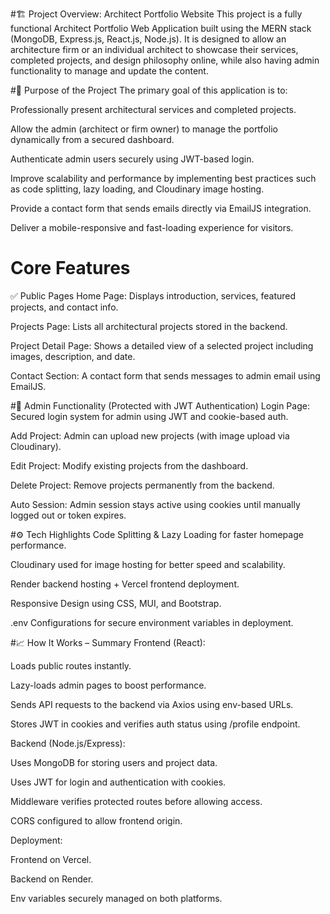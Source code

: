#🏗️ Project Overview: Architect Portfolio Website
This project is a fully functional Architect Portfolio Web Application built using the MERN stack (MongoDB, Express.js, React.js, Node.js). It is designed to allow an architecture firm or an individual architect to showcase their services, completed projects, and design philosophy online, while also having admin functionality to manage and update the content.

#🎯 Purpose of the Project
The primary goal of this application is to:

Professionally present architectural services and completed projects.

Allow the admin (architect or firm owner) to manage the portfolio dynamically from a secured dashboard.

Authenticate admin users securely using JWT-based login.

Improve scalability and performance by implementing best practices such as code splitting, lazy loading, and Cloudinary image hosting.

Provide a contact form that sends emails directly via EmailJS integration.

Deliver a mobile-responsive and fast-loading experience for visitors.

# Core Features
✅ Public Pages
Home Page: Displays introduction, services, featured projects, and contact info.

Projects Page: Lists all architectural projects stored in the backend.

Project Detail Page: Shows a detailed view of a selected project including images, description, and date.

Contact Section: A contact form that sends messages to admin email using EmailJS.

#🔐 Admin Functionality (Protected with JWT Authentication)
Login Page: Secured login system for admin using JWT and cookie-based auth.

Add Project: Admin can upload new projects (with image upload via Cloudinary).

Edit Project: Modify existing projects from the dashboard.

Delete Project: Remove projects permanently from the backend.

Auto Session: Admin session stays active using cookies until manually logged out or token expires.

#⚙️ Tech Highlights
Code Splitting & Lazy Loading for faster homepage performance.

Cloudinary used for image hosting for better speed and scalability.

Render backend hosting + Vercel frontend deployment.

Responsive Design using CSS, MUI, and Bootstrap.

.env Configurations for secure environment variables in deployment.

#📈 How It Works – Summary
Frontend (React):

Loads public routes instantly.

Lazy-loads admin pages to boost performance.

Sends API requests to the backend via Axios using env-based URLs.

Stores JWT in cookies and verifies auth status using /profile endpoint.

Backend (Node.js/Express):

Uses MongoDB for storing users and project data.

Uses JWT for login and authentication with cookies.

Middleware verifies protected routes before allowing access.

CORS configured to allow frontend origin.

Deployment:

Frontend on Vercel.

Backend on Render.

Env variables securely managed on both platforms.
